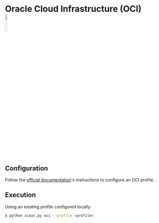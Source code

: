 # Oracle Cloud Infrastructure (OCI) <img src="https://user-images.githubusercontent.com/4206926/63277898-80a27180-c2a6-11e9-8cac-b267233f4e99.png" width="12%"></img>

## Configuration

Follow the [official documentation](https://docs.cloud.oracle.com/en-us/iaas/Content/Functions/Tasks/functionsconfigureocicli.htm)'s instructions to configure an OCI profile.

## Execution

Using an existing profile configured locally:

```sh
$ python scout.py oci --profile <profile>
```